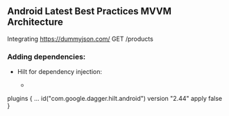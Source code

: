 ## Android Latest Best Practices MVVM Architecture
Integrating https://dummyjson.com/ 
GET	/products 

### Adding dependencies:
- Hilt for dependency injection:
  - ```kotlin
plugins {
...
id("com.google.dagger.hilt.android") version "2.44" apply false
}
```